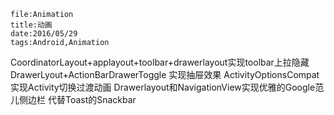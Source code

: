 ```
file:Animation
title:动画
date:2016/05/29
tags:Android,Animation
```

CoordinatorLayout+applayout+toolbar+drawerlayout实现toolbar上拉隐藏
DrawerLyout+ActionBarDrawerToggle 实现抽屉效果
ActivityOptionsCompat实现Activity切换过渡动画
Drawerlayout和NavigationView实现优雅的Google范儿侧边栏
代替Toast的Snackbar
